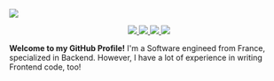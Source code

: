 ![](https://i.imgur.com/HIzyrNA.png?2)

<p align="center">
  <a aria-label="Website" href="https://adams.sh">
    <img src="https://img.shields.io/badge/Website-000000.svg?style=for-the-badge">
  </a>
  
  <a aria-label="Medium" href="https://medium.com/@juriadams">
    <img src="https://img.shields.io/badge/Medium-000000.svg?style=for-the-badge">
  </a>
  
  <a aria-label="Reddit" href="https://reddit.com/u/mr4dams">
    <img src="https://img.shields.io/badge/Reddit-000000.svg?style=for-the-badge">
  </a>
  
  <a aria-label="Projects" href="https://adams.sh/projects/twitch">
    <img src="https://img.shields.io/badge/Projects-000000.svg?style=for-the-badge">
  </a>
</p>

**Welcome to my GitHub Profile!** I'm a Software engineed from France, specialized in Backend. However, I have a lot of experience in writing Frontend code, too!
